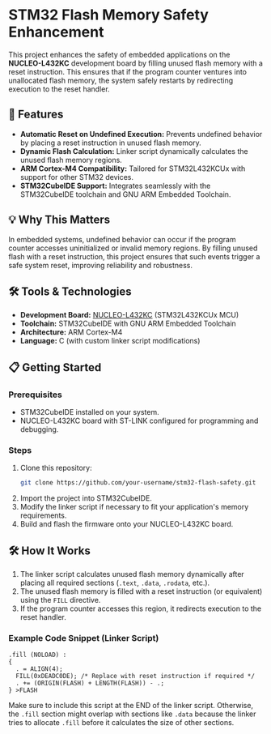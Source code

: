 # STM32 Flash Memory Safety Enhancement

This project enhances the safety of embedded applications on the **NUCLEO-L432KC** development board by filling unused flash memory with a reset instruction. This ensures that if the program counter ventures into unallocated flash memory, the system safely restarts by redirecting execution to the reset handler.

## 🚀 Features
- **Automatic Reset on Undefined Execution:** Prevents undefined behavior by placing a reset instruction in unused flash memory.
- **Dynamic Flash Calculation:** Linker script dynamically calculates the unused flash memory regions.
- **ARM Cortex-M4 Compatibility:** Tailored for STM32L432KCUx with support for other STM32 devices.
- **STM32CubeIDE Support:** Integrates seamlessly with the STM32CubeIDE toolchain and GNU ARM Embedded Toolchain.

## 💡 Why This Matters
In embedded systems, undefined behavior can occur if the program counter accesses uninitialized or invalid memory regions. By filling unused flash with a reset instruction, this project ensures that such events trigger a safe system reset, improving reliability and robustness.

## 🛠️ Tools & Technologies
- **Development Board:** [NUCLEO-L432KC](https://www.st.com/en/evaluation-tools/nucleo-l432kc.html) (STM32L432KCUx MCU)
- **Toolchain:** STM32CubeIDE with GNU ARM Embedded Toolchain
- **Architecture:** ARM Cortex-M4
- **Language:** C (with custom linker script modifications)

## 📋 Getting Started

### Prerequisites
- STM32CubeIDE installed on your system.
- NUCLEO-L432KC board with ST-LINK configured for programming and debugging.

### Steps
1. Clone this repository:
   ```bash
   git clone https://github.com/your-username/stm32-flash-safety.git
   ```
2. Import the project into STM32CubeIDE.
3. Modify the linker script if necessary to fit your application's memory requirements.
4. Build and flash the firmware onto your NUCLEO-L432KC board.

## 🛠️ How It Works
1. The linker script calculates unused flash memory dynamically after placing all required sections (`.text`, `.data`, `.rodata`, etc.).
2. The unused flash memory is filled with a reset instruction (or equivalent) using the `FILL` directive.
3. If the program counter accesses this region, it redirects execution to the reset handler.

### Example Code Snippet (Linker Script)
```ld
.fill (NOLOAD) :
{
  . = ALIGN(4);
  FILL(0xDEADC0DE); /* Replace with reset instruction if required */
  . += (ORIGIN(FLASH) + LENGTH(FLASH)) - .;
} >FLASH
```
Make sure to include this script at the END of the linker script. Otherwise, the `.fill` section might overlap with sections like `.data` because the linker tries to allocate `.fill` before it calculates the size of other sections.
